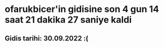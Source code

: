 # ofarukbicer'in gidisine son 4 gun 14 saat 21 dakika 27 saniye kaldi

## Gidis tarihi: 30.09.2022 :(